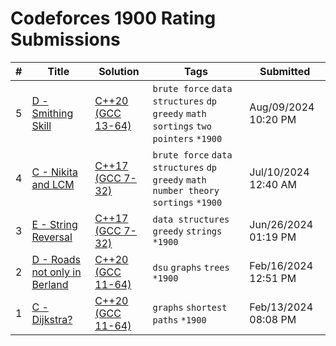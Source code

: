 # Codeforces 1900 Rating Submissions

| # | Title | Solution | Tags | Submitted |
|:-:|-------|----------|------|-----------|
| 5 | [D - Smithing Skill](https://codeforces.com/contest/1989/problem/D) | [C++20 (GCC 13-64)](https://codeforces.com/contest/1989/submission/275416709) | `brute force` `data structures` `dp` `greedy` `math` `sortings` `two pointers` `*1900` | Aug/09/2024 10:20 PM |
| 4 | [C - Nikita and LCM](https://codeforces.com/contest/1977/problem/C) | [C++17 (GCC 7-32)](https://codeforces.com/contest/1977/submission/269621338) | `brute force` `data structures` `dp` `greedy` `math` `number theory` `sortings` `*1900` | Jul/10/2024 12:40 AM |
| 3 | [E - String Reversal](https://codeforces.com/contest/1430/problem/E) | [C++17 (GCC 7-32)](https://codeforces.com/contest/1430/submission/267477126) | `data structures` `greedy` `strings` `*1900` | Jun/26/2024 01:19 PM |
| 2 | [D - Roads not only in Berland](https://codeforces.com/contest/25/problem/D) | [C++20 (GCC 11-64)](https://codeforces.com/contest/25/submission/246627247) | `dsu` `graphs` `trees` `*1900` | Feb/16/2024 12:51 PM |
| 1 | [C - Dijkstra?](https://codeforces.com/contest/20/problem/C) | [C++20 (GCC 11-64)](https://codeforces.com/contest/20/submission/246111797) | `graphs` `shortest paths` `*1900` | Feb/13/2024 08:08 PM |